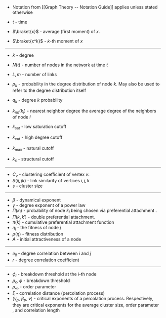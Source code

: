 * Notation from [[Graph Theory -- Notation Guide]] applies unless stated otherwise
* $t$ - time 

* $\braket{x}$ - average (first moment) of $x$. 
* $\braket{x^k}$ - $k$-th moment of $x$
*****
* $k$ - degree 
* $N(t)$ - number of nodes in the network at time $t$
* $L, m$ - number of links 
* $p_k$ - probability in the degree distribution of node $k$. May also be used to refer to the degree distribution itself
* $q_k$ - degree $k$ probability

* $k_{nn}(k_i)$ - nearest neighbor degree the average degree of the neighbors of node $i$
* $k_\text{sat}$ - low saturation cutoff 
* $k_\text{cut}$ - high degree cutoff 
* $k_\text{max}$ - natural cutoff
* $k_s$ - structural cutoff
*****
* $C_v$ - clustering coefficient of vertex $v$.
* $S(ij,jk)$ - link similarity of vertices $i,j,k$
* $s$ - cluster size
*****
* $\beta$ - dynamical exponent 
* $\gamma$ - degree exponent of a power law 
* $\Pi(k_i)$ - probability of node $k_i$ being chosen via preferential attachment .
* $\Pi(k,k')$ - double preferential attachment. 
* $\pi(k)$ - cumulative preferential attachment function 
* $\eta_j$ - the fitness of node $j$
* $\rho(\eta)$ - fitness distribution
* $A$ - initial attractiveness of a node
*****
* $e_{ij}$ - degree correlation between $i$ and $j$
* $r$ - degree correlation coefficient  
*****
* $\phi_i$ - breakdown threshold at the $i$-th node 
* $p_c, \phi$ - breakdown threshold
* $p_\infty$ - order parameter
* $\xi$ - correlation distance (percolation process)  
* ($\gamma_p$, $\beta_p$, $v$)  - critical exponents of a percolation process. Respectively, they are critical exponents for the average cluster size, order parameter , and correlation length 